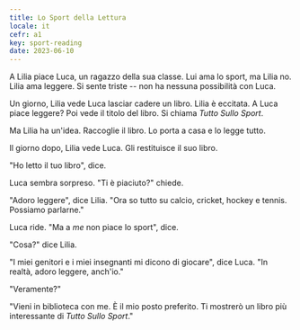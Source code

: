 ```yaml
---
title: Lo Sport della Lettura
locale: it
cefr: a1
key: sport-reading
date: 2023-06-10
---
```


A Lilia piace Luca, un ragazzo della sua classe. Lui ama lo sport, ma Lilia no. Lilia ama leggere. Si sente triste -- non ha nessuna possibilità con Luca.

Un giorno, Lilia vede Luca lasciar cadere un libro. Lilia è eccitata. A Luca piace leggere? Poi vede il titolo del libro. Si chiama *Tutto Sullo Sport*.

Ma Lilia ha un'idea. Raccoglie il libro. Lo porta a casa e lo legge tutto.

Il giorno dopo, Lilia vede Luca. Gli restituisce il suo libro.

"Ho letto il tuo libro", dice.

Luca sembra sorpreso. "Ti è piaciuto?" chiede.

"Adoro leggere", dice Lilia. "Ora so tutto su calcio, cricket, hockey e tennis. Possiamo parlarne."

Luca ride. "Ma a *me* non piace lo sport", dice.

"Cosa?" dice Lilia.

"I miei genitori e i miei insegnanti mi dicono di giocare", dice Luca. "In realtà, adoro leggere, anch'io."

"Veramente?"

"Vieni in biblioteca con me. È il mio posto preferito. Ti mostrerò un libro più interessante di *Tutto Sullo Sport*."